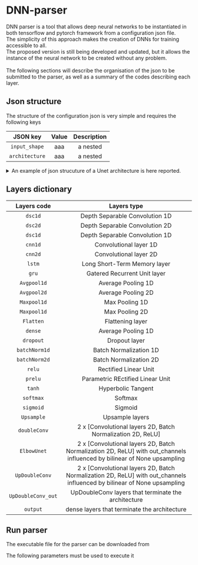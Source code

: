 # DNN-parser
DNN parser is a tool that allows deep neural networks to be instantiated in both tensorflow and pytorch framework from a configuration json file. 
<br>The simplicity of this approach makes the creation of DNNs for training accessible to all. 
<br>The proposed version is still being developed and updated, but it allows the instance of the neural network to be created without any problem.
<br><br>The following sections will describe the organisation of the json to be submitted to the parser, as well as a summary of the codes describing each layer. 

## Json structure
The structure of the configuration json is very simple and requires the following keys <br>


|JSON key |Value| Description|
| :---:   | :---: | :---: |
| `input_shape` | aaa| a nested |
| `architecture` | aaa| a nested |




<details>  

  <summary>An example of json strucuture of a Unet architecture is here reported.</summary>
  
```
{
    "input_shape": {
        "input_shape0": 224,
        "input_shape1": 224,
        "input_shape2": 3,
        "label_shape": 1
    },
    "architecture": {
        "1": "doubleConv",
        "2": "Maxpool2d",
        "3": "doubleConv",
        "4": "Maxpool2d",
        "5": "doubleConv",
        "6": "Maxpool2d",
        "7": "doubleConv",
        "8": "Maxpool2d",
        "9": "ElbowUNet",
        "10": "Upsample",
        "11": "UpDoubleConv",
        "12": "Upsample",
        "13": "UpDoubleConv",
        "14": "Upsample",
        "15": "UpDoubleConv",
        "16": "Upsample",
        "17": "UpDoubleConv_out",
        "18": "cnn2d"
    },
    "convolutional": {
        "cn1": 64,
        "cn2": 128,
        "cn3": 256,
        "cn4": 512,
        "cn5": 1024,
        "cn6": 512,
        "cn7": 256,
        "cn8": 128,
        "cn9": 64, 
        "cn10": 1
    },
    "kernel": {
        "kernel1": 3,
        "kernel2": 3,
        "kernel3": 3,
        "kernel4": 3,
        "kernel5": 3,
        "kernel6": 3,
        "kernel7": 3,
        "kernel8": 3,
        "kernel9": 3,
        "kernel10": 1
    },
    "pooling": {
        "pool1": 2,
        "pool2": 2,
        "pool3": 2,
        "pool4": 2
    },
    "stride": {
        "stride": 1
    },
    "padding": {
        "padding": 1
    },
    "padding_conv":{
        "padding_conv": 0
    },
    "skip_connection": {
        "1": "16",
        "3": "14",
        "5": "12",
        "7": "10"
    },
    "data_format": {
        "data_format":"channels_last"
    }
}
```

</details>

## Layers dictionary
|Layers code |Layers type|
| :---:   | :---: |
| `dsc1d` | Depth Separable Convolution 1D |
| `dsc2d` | Depth Separable Convolution 2D |
| `dsc1d` | Depth Separable Convolution 1D |
| `cnn1d` | Convolutional layer 1D |
| `cnn2d` | Convolutional layer 2D |
| `lstm` | Long Short-Term Memory layer |
| `gru` | Gatered Recurrent Unit layer  |
| `Avgpool1d` |  Average Pooling 1D  |
| `Avgpool2d` |  Average Pooling 2D  |
| `Maxpool1d` |  Max Pooling 1D   |
| `Maxpool1d` |  Max Pooling 2D   |
| `Flatten` |  Flattening layer  |
| `dense` |  Average Pooling 1D  |
| `dropout` |  Dropout layer  |
| `batchNorm1d` |  Batch Normalization 1D  |
| `batchNorm2d` |  Batch Normalization 2D  |
| `relu` |  Rectified Linear Unit  |
| `prelu` | Parametric REctified Linear Unit |
| `tanh` | Hyperbolic Tangent |
| `softmax` | Softmax |
| `sigmoid` | Sigmoid  |
| `Upsample` | Upsample layers |
| `doubleConv` | 2 x [Convolutional layers 2D, Batch Normalization 2D, ReLU] |
| `ElbowUnet` | 2 x [Convolutional layers 2D, Batch Normalization 2D, ReLU] with out_channels influenced by bilinear of None upsampling |
| `UpDoubleConv` | 2 x [Convolutional layers 2D, Batch Normalization 2D, ReLU] with out_channels influenced by bilinear of None upsampling |
| `UpDoubleConv_out` | UpDoubleConv layers that terminate the architecture |
| `output` | dense layers that terminate the architecture |


## Run parser 
The executable file for the parser can be downloaded from 

The following parameters must be used to execute it 


